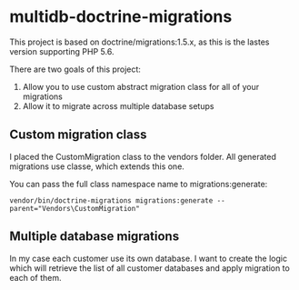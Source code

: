 # multidb-doctrine-migrations
This project is based on doctrine/migrations:1.5.x, as this is the lastes version supporting PHP 5.6.

There are two goals of this project:
1. Allow you to use custom abstract migration class for all of your migrations
2. Allow it to migrate across multiple database setups

## Custom migration class
I placed the CustomMigration class to the vendors folder.
All generated migrations use classe, which extends this one.

You can pass the full class namespace  name to migrations:generate:
```
vendor/bin/doctrine-migrations migrations:generate --parent="Vendors\CustomMigration"
```

## Multiple database migrations
In my case each customer use its own database. I want to create the logic which will retrieve the list of all customer databases and apply migration to each of them.

